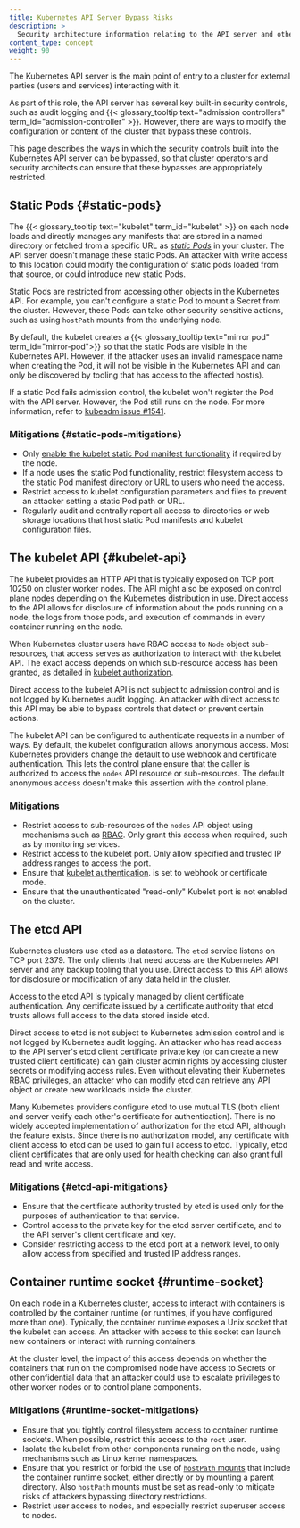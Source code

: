 ```yaml
---
title: Kubernetes API Server Bypass Risks
description: >
  Security architecture information relating to the API server and other components
content_type: concept
weight: 90
---
```


<!-- overview -->

The Kubernetes API server is the main point of entry to a cluster for external parties 
(users and services) interacting with it. 

As part of this role, the API server has several key built-in security controls, such as
audit logging and {{< glossary_tooltip text="admission controllers" term_id="admission-controller" >}}.
However, there are ways to modify the configuration
or content of the cluster that bypass these controls.

This page describes the ways in which the security controls built into the
Kubernetes API server can be bypassed, so that cluster operators
and security architects can ensure that these bypasses are appropriately restricted.

<!-- body -->

## Static Pods {#static-pods}

The {{< glossary_tooltip text="kubelet" term_id="kubelet" >}} on each node loads and
directly manages any manifests that are stored in a named directory or fetched from
a specific URL as [*static Pods*](/docs/tasks/configure-pod-container/static-pod) in
your cluster. The API server doesn't manage these static Pods. An attacker with write
access to this location could modify the configuration of static pods loaded from that
source, or could introduce new static Pods.

Static Pods are restricted from accessing other objects in the Kubernetes API. For example,
you can't configure a static Pod to mount a Secret from the cluster. However, these Pods can
take other security sensitive actions, such as using `hostPath` mounts from the underlying
node.

By default, the kubelet creates a {{< glossary_tooltip text="mirror pod" term_id="mirror-pod">}}
so that the static Pods are visible in the Kubernetes API. However, if the attacker uses an invalid
namespace name when creating the Pod, it will not be visible in the Kubernetes API and can only
be discovered by tooling that has access to the affected host(s).

If a static Pod fails admission control, the kubelet won't register the Pod with the
API server. However, the Pod still runs on the node. For more information, refer to
[kubeadm issue #1541](https://github.com/kubernetes/kubeadm/issues/1541#issuecomment-487331701).

### Mitigations {#static-pods-mitigations}

- Only [enable the kubelet static Pod manifest functionality](/docs/tasks/configure-pod-container/static-pod/#static-pod-creation)
   if required by the node.
- If a node uses the static Pod functionality, restrict filesystem access to the static Pod manifest directory
   or URL to users who need the access.
- Restrict access to kubelet configuration parameters and files to prevent an attacker setting
   a static Pod path or URL.
- Regularly audit and centrally report all access to directories or web storage locations that host
   static Pod manifests and kubelet configuration files.

## The kubelet API {#kubelet-api}

The kubelet provides an HTTP API that is typically exposed on TCP port 10250 on cluster
worker nodes. The API might also be exposed on control plane nodes depending on the Kubernetes
distribution in use. Direct access to the API allows for disclosure of information about
the pods running on a node, the logs from those pods, and execution of commands in
every container running on the node.

When Kubernetes cluster users have RBAC access to `Node` object sub-resources, that access
serves as authorization to interact with the kubelet API. The exact access depends on
which sub-resource access has been granted, as detailed in
[kubelet authorization](/docs/reference/access-authn-authz/kubelet-authn-authz/#kubelet-authorization).

Direct access to the kubelet API is not subject to admission control and is not logged
by Kubernetes audit logging. An attacker with direct access to this API may be able to
bypass controls that detect or prevent certain actions.

The kubelet API can be configured to authenticate requests in a number of ways. 
By default, the kubelet configuration allows anonymous access. Most Kubernetes providers
change the default to use webhook and certificate authentication. This lets the control plane
ensure that the caller is authorized to access the `nodes` API resource or sub-resources.
The default anonymous access doesn't make this assertion with the control plane.

### Mitigations

- Restrict access to sub-resources of the `nodes` API object using mechanisms such as
  [RBAC](/docs/reference/access-authn-authz/rbac/). Only grant this access when required,
  such as by monitoring services.
- Restrict access to the kubelet port. Only allow specified and trusted IP address
  ranges to access the port.
- Ensure that [kubelet authentication](/docs/reference/access-authn-authz/kubelet-authn-authz/#kubelet-authentication). 
  is set to webhook or certificate mode.
- Ensure that the unauthenticated "read-only" Kubelet port is not enabled on the cluster.

## The etcd API

Kubernetes clusters use etcd as a datastore. The `etcd` service listens on TCP port 2379.
The only clients that need access are the Kubernetes API server and any backup tooling
that you use. Direct access to this API allows for disclosure or modification of any
data held in the cluster.

Access to the etcd API is typically managed by client certificate authentication.
Any certificate issued by a certificate authority that etcd trusts allows full access
to the data stored inside etcd.

Direct access to etcd is not subject to Kubernetes admission control and is not logged
by Kubernetes audit logging. An attacker who has read access to the API server's
etcd client certificate private key (or can create a new trusted client certificate) can gain
cluster admin rights by accessing cluster secrets or modifying access rules. Even without
elevating their Kubernetes RBAC privileges, an attacker who can modify etcd can retrieve any API object
or create new workloads inside the cluster.

Many Kubernetes providers configure 
etcd to use mutual TLS (both client and server verify each other's certificate for authentication).
There is no widely accepted implementation of authorization for the etcd API, although
the feature exists. Since there is no authorization model, any certificate
with client access to etcd can be used to gain full access to etcd. Typically, etcd client certificates
that are only used for health checking can also grant full read and write access.

### Mitigations {#etcd-api-mitigations}

- Ensure that the certificate authority trusted by etcd is used only for the purposes of
  authentication to that service.
- Control access to the private key for the etcd server certificate, and to the API server's
  client certificate and key.
- Consider restricting access to the etcd port at a network level, to only allow access
  from specified and trusted IP address ranges.


## Container runtime socket {#runtime-socket}

On each node in a Kubernetes cluster, access to interact with containers is controlled 
by the container runtime (or runtimes, if you have configured more than one). Typically,
the container runtime exposes a Unix socket that the kubelet can access. An attacker with
access to this socket can launch new containers or interact with running containers.

At the cluster level, the impact of this access depends on whether the containers that
run on the compromised node have access to Secrets or other confidential
data that an attacker could use to escalate privileges to other worker nodes or to
control plane components.

### Mitigations {#runtime-socket-mitigations}

- Ensure that you tightly control filesystem access to container runtime sockets. 
   When possible, restrict this access to the `root` user.
- Isolate the kubelet from other components running on the node, using
   mechanisms such as Linux kernel namespaces.
- Ensure that you restrict or forbid the use of [`hostPath` mounts](/docs/concepts/storage/volumes/#hostpath)
   that include the container runtime socket, either directly or by mounting a parent
   directory. Also `hostPath` mounts must be set as read-only to mitigate risks
   of attackers bypassing directory restrictions.
- Restrict user access to nodes, and especially restrict superuser access to nodes.
